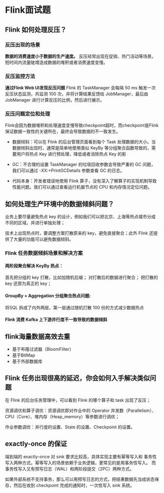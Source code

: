 # Flink面试题

## Flink 如何处理反压？

### 反压出现的场景
**数据的消费速度小于数据的生产速度。**
反压经常出现在促销、热门活动等场景。短时间内流量陡增造成数据的堆积或者消费速度变慢。

### 反压监控方法

**通过Flink Web UI发现反压问题**
Flink 的 TaskManager 会每隔 50 ms 触发一次反压状态监测，共监测 100 次，并将计算结果反馈给 JobManager，最后由 JobManager 进行计算反压的比例，然后进行展示。

### 反压问题定位和处理

Flink会因为数据堆积和处理速度变慢导致checkpoint超时，而checkpoint是Flink保证数据一致性的关键所在，最终会导致数据的不一致发生。

* 数据倾斜：可以在 Flink 的后台管理页面看到每个 Task 处理数据的大小。当数据倾斜出现时，通常是简单地使用类似 KeyBy 等分组聚合函数导致的，需要用户将热点 Key 进行预处理，降低或者消除热点 Key 的影

* GC：不合理的设置 TaskManager 的垃圾回收参数会导致严重的 GC 问题，我们可以通过 -XX:+PrintGCDetails 参数查看 GC 的日志。

* 代码本身：开发者错误地使用 Flink 算子，没有深入了解算子的实现机制导致性能问题。我们可以通过查看运行机器节点的 CPU 和内存情况定位问题。

## 如何处理生产环境中的数据倾斜问题？

业务上要尽量避免热点 key 的设计，例如我们可以把北京、上海等热点城市分成不同的区域，并进行单独处理；

技术上出现热点时，要调整方案打散原来的 key，避免直接聚合；此外 Flink 还提供了大量的功能可以避免数据倾斜。

### Flink 任务数据倾斜场景和解决方案

#### 两阶段聚合解决 KeyBy 热点：

首先把分组的 key 打散，比如加随机后缀；
对打散后的数据进行聚合；
把打散的 key 还原为真正的 key；

#### GroupBy + Aggregation 分组聚合热点问题:

将SQL 拆成了内外两层，第一层通过随机打散 100 份的方式减少数据热点

#### Flink 消费 Kafka 上下游并行度不一致导致的数据倾斜


## flink海量数据高效去重

* 基于布隆过滤器（BloomFilter）
* 基于BitMap
* 基于外部数据库


## Flink 任务出现很高的延迟，你会如何入手解决类似问题

在 Flink 的后台任务管理中，可以看到 Flink 的哪个算子和 task 出现了反压；

资源调优和算子调优：资源调优即对作业中的 Operator 并发数（Parallelism）、CPU（Core）、堆内存（Heap_memory）等参数进行调优；

作业参数调优：并行度的设置、State 的设置、Checkpoint 的设置。


## exactly-once 的保证

端到端的 exactly-once 对 sink 要求比较高，具体实现主要有幂等写入和 事务性写入两种方式。幂等写入的场景依赖于业务逻辑，更常见的是用事务性写入。 而事务性写入又有​​预写日志（WAL）​​​和​​两阶段提交（2PC）​​两种方式。

如果外部系统不支持事务，那么可以用预写日志的方式，把结果数据先当成状态保存，然后在收到 checkpoint 完成的通知时，一次性写入 sink 系统。
